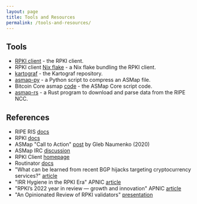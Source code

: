 ```yaml
---
layout: page
title: Tools and Resources
permalink: /tools-and-resources/
---
```


## Tools

- [RPKI client](https://github.com/rpki-client/rpki-client-portable) - the RPKI client.
- RPKI client [Nix flake](https://github.com/fjahr/rpki-client-nix) - a Nix flake bundling the RPKI client.
- [kartograf](https://github.com/fjahr/kartograf) - the Kartograf repository.
- [asmap-py](https://github.com/sipa/asmap/blob/nextgen/asmap.py) - a Python script to compress an ASMap file.
- Bitcoin Core asmap [code](https://github.com/bitcoin/bitcoin/blob/master/contrib/seeds/asmap.py) - the ASMap Core script code.
- [asmap-rs](https://github.com/rrybarczyk/asmap-rs/tree/master) - a Rust program to download and parse data from the RIPE NCC.

## References

- RIPE RIS [docs](https://ris.ripe.net/docs/mrt/)
- RPKI [docs](https://rpki.readthedocs.io/en/latest/about/introduction.html#about-resource-public-key-infrastructure)
- ASMap "Call to Action" [post](https://blog.bitmex.com/call-to-action-testing-and-improving-asmap/) by Gleb Naumenko (2020)
- ASMap IRC [discussion](https://bitcoin-irc.chaincode.com/bitcoin-core-dev/2021-11-11#736102)
- RPKI Client [homepage](https://www.rpki-client.org/)
- Routinator [docs](https://routinator.docs.nlnetlabs.nl/en/stable/installation.html)
- "What can be learned from recent BGP hijacks targeting cryptocurrency services?" [article](https://www.kentik.com/blog/bgp-hijacks-targeting-cryptocurrency-services/)
- "IRR Hygiene in the RPKI Era" APNIC [article](https://blog.apnic.net/2022/04/07/irr-hygiene-in-the-rpki-era/)
- "RPKI’s 2022 year in review — growth and innovation" APNIC [article](https://blog.apnic.net/2023/01/18/rpkis-2022-year-in-review-growth-and-innovation/)
- "An Opinionated Review of RPKI validators" [presentation](https://ripe85.ripe.net/presentations/25-rpki-validators-ripe85.pdf)
